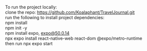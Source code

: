 To run the project locally:<br>
clone the repo: https://github.com/Koalaphant/TravelJournal.git<br>
run the following to install project dependencies:<br>
npm install<br>
npm init -y<br>
npm install expo, expo@50.0.14<br>
npx expo install react-native-web react-dom @expo/metro-runtime<br>
then run npx expo start

